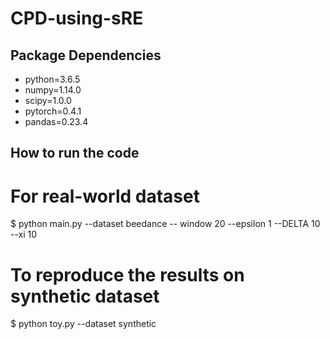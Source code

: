 # CPD-using-sRE
## Package Dependencies 
- python=3.6.5
- numpy=1.14.0
- scipy=1.0.0
- pytorch=0.4.1
- pandas=0.23.4
## How to run the code
# For real-world dataset
$ python main.py --dataset beedance -- window 20  --epsilon 1 --DELTA 10 --xi 10
# To reproduce the results on synthetic dataset
$ python toy.py --dataset synthetic
